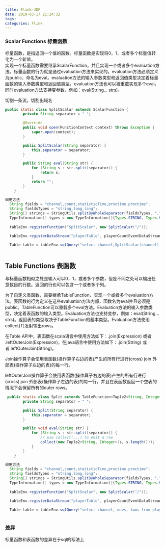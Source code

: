 ```yaml
---
title: Flink-UDF
date: 2019-03-17 21:24:32
tags:
categories: Flink
---
```



### Scalar Functions 标量函数

标量函数，是指返回一个值的函数。标量函数是实现将0，1，或者多个标量值转化为一个新值。    
实现一个标量函数需要继承ScalarFunction，并且实现一个或者多个evaluation方法。标量函数的行为就是通过evaluation方法来实现的。evaluation方法必须定义为public，命名为eval。evaluation方法的输入参数类型和返回值类型决定着标量函数的输入参数类型和返回值类型。evaluation方法也可以被重载实现多个eval。同时evaluation方法支持变参数，例如：eval(String... strs)。

切割一条流，切割出域名
```java
public static class SplitScalar extends ScalarFunction {
        private String separator = " ";

        @Override
        public void open(FunctionContext context) throws Exception {
            super.open(context);
        }

        public SplitScalar(String separator) {
            this.separator = separator;
        }

        public String eval(String str) {
            for (String s : str.split(separator)) {
                return s;
            }
            return "";
        }
    }
```

```java
调用方法
  String fields = "channel,count,statisticTime,proctime.proctime";
  String fieldsTypes = "string,long,long";
  String[] strings = StringUtils.splitByWholeSeparator(fieldsTypes, ",");
  TypeInformation[] types = new TypeInformation[]{Types.STRING, Types.STRING, Types.LONG, Types.LONG};
  
  tableEnv.registerFunction("SplitScalar", new SplitScalar("/"));

  tableEnv.registerDataStream("playerTable", playerCountEventDataStream, fields);

  Table table = tableEnv.sqlQuery("select channel,SplitScalar(channel), sum(`count`) as `count`, statisticTime from playerTable group by channel,statisticTime,TUMBLE(proctime, INTERVAL '5' SECOND)");
       
```


## Table Functions 表函数

与标量函数相似之处是输入可以0，1，或者多个参数，但是不同之处可以输出任意数目的行数。返回的行也可以包含一个或者多个列。    

为了自定义表函数，需要继承TableFunction，实现一个或者多个evaluation方法。表函数的行为定义在这些evaluation方法内部，函数名为eval并且必须是public。TableFunction可以重载多个eval方法。Evaluation方法的输入参数类型，决定着表函数的输入类型。Evaluation方法也支持变参，例如：eval(String... strs)。返回表的类型取决于TableFunction的基本类型。Evaluation方法使用collect(T)发射输出rows。      

在Table API中，表函数在scala语言中使用方法如下：.join(Expression) 或者 .leftOuterJoin(Expression)，在java语言中使用方法如下：.join(String) 或者.leftOuterJoin(String)。

Join操作算子会使用表函数(操作算子右边的表)产生的所有行进行(cross) join 外部表(操作算子左边的表)的每一行。


leftOuterJoin操作算子会使用表函数(操作算子右边的表)产生的所有行进行(cross) join 外部表(操作算子左边的表)的每一行，并且在表函数返回一个空表的情况下会保留所有的outer rows。

```java
 public static class Split extends TableFunction<Tuple2<String, Integer>> {
        private String separator = " ";

        public Split(String separator) {
            this.separator = separator;
        }

        public void eval(String str) {
            for (String s : str.split(separator)) {
                // use collect(...) to emit a row
                collect(new Tuple2<String, Integer>(s, s.length()));
            }
        }
    }

```


```java
调用方法
  String fields = "channel,count,statisticTime,proctime.proctime";
  String fieldsTypes = "string,long,long";
  String[] strings = StringUtils.splitByWholeSeparator(fieldsTypes, ",");
  TypeInformation[] types = new TypeInformation[]{Types.STRING, Types.STRING, Types.LONG, Types.LONG};
  
  tableEnv.registerFunction("SplitScalar", new SplitScalar("/"));

  tableEnv.registerDataStream("playerTable", playerCountEventDataStream, fields);

  Table table = tableEnv.sqlQuery("select channel, ones, twos from playerTable LEFT JOIN LATERAL TABLE(split(channel)) as T(ones, twos) ON TRUE");
       
```


### 差异
标量函数和表函数的差异在于sql的写法上